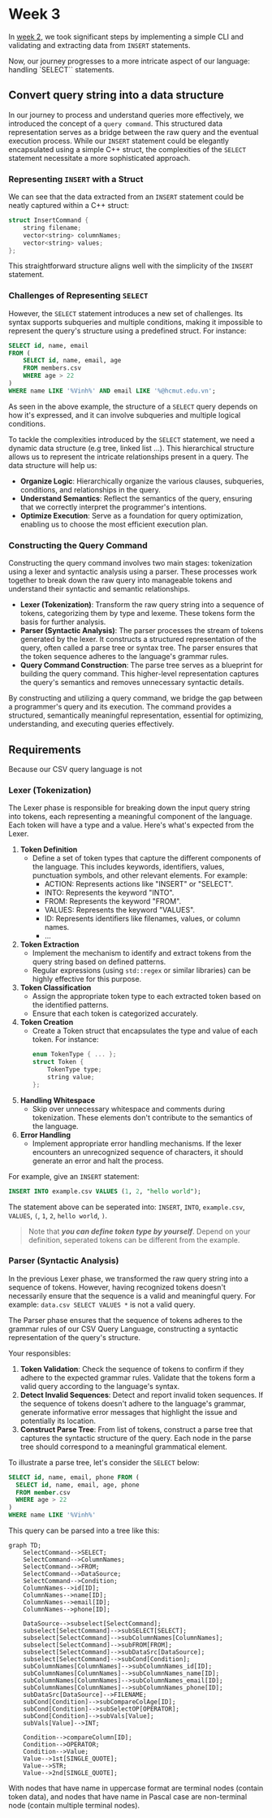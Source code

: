 # Week 3

In [week 2](week2.md), we took significant steps by implementing a simple CLI and validating and extracting data from `INSERT` statements.

Now, our journey progresses to a more intricate aspect of our language: handling `SELECT`` statements.

## Convert query string into a data structure

In our journey to process and understand queries more effectively, we introduced the concept of a `query command`. This structured data representation serves as a bridge between the raw query and the eventual execution process. While our `INSERT` statement could be elegantly encapsulated using a simple C++ struct, the complexities of the `SELECT` statement necessitate a more sophisticated approach.

### Representing `INSERT` with a Struct

We can see that the data extracted from an `INSERT` statement could be neatly captured within a C++ struct:

```c++
struct InsertCommand {
    string filename;
    vector<string> columnNames;
    vector<string> values;
};
```

This straightforward structure aligns well with the simplicity of the `INSERT` statement.

### Challenges of Representing `SELECT`

However, the `SELECT` statement introduces a new set of challenges. Its syntax supports subqueries and multiple conditions, making it impossible to represent the query's structure using a predefined struct. For instance:

```sql
SELECT id, name, email
FROM (
    SELECT id, name, email, age
    FROM members.csv
    WHERE age > 22
)
WHERE name LIKE '%Vinh%' AND email LIKE '%@hcmut.edu.vn';
```

As seen in the above example, the structure of a `SELECT` query depends on how it's expressed, and it can involve subqueries and multiple logical conditions.

To tackle the complexities introduced by the `SELECT` statement, we need a dynamic data structure (e.g tree, linked list ...). This hierarchical structure allows us to represent the intricate relationships present in a query. The data structure will help us:

- **Organize Logic**: Hierarchically organize the various clauses, subqueries, conditions, and relationships in the query.
- **Understand Semantics**: Reflect the semantics of the query, ensuring that we correctly interpret the programmer's intentions.
- **Optimize Execution**: Serve as a foundation for query optimization, enabling us to choose the most efficient execution plan.

### Constructing the Query Command

Constructing the query command involves two main stages: tokenization using a lexer and syntactic analysis using a parser. These processes work together to break down the raw query into manageable tokens and understand their syntactic and semantic relationships.

- **Lexer (Tokenization)**: Transform the raw query string into a sequence of tokens, categorizing them by type and lexeme. These tokens form the basis for further analysis.
- **Parser (Syntactic Analysis)**: The parser processes the stream of tokens generated by the lexer. It constructs a structured representation of the query, often called a parse tree or syntax tree. The parser ensures that the token sequence adheres to the language's grammar rules.
- **Query Command Construction**: The parse tree serves as a blueprint for building the query command. This higher-level representation captures the query's semantics and removes unnecessary syntactic details.

By constructing and utilizing a query command, we bridge the gap between a programmer's query and its execution. The command provides a structured, semantically meaningful representation, essential for optimizing, understanding, and executing queries effectively.

## Requirements

Because our CSV query language is not 

### Lexer (Tokenization)

The Lexer phase is responsible for breaking down the input query string into tokens, each representing a meaningful component of the language. Each token will have a type and a value. Here's what's expected from the Lexer.

1. **Token Definition**
    - Define a set of token types that capture the different components of the language. This includes keywords, identifiers, values, punctuation symbols, and other relevant elements. For example:
        - ACTION: Represents actions like "INSERT" or "SELECT".
        - INTO: Represents the keyword "INTO".
        - FROM: Represents the keyword "FROM".
        - VALUES: Represents the keyword "VALUES".
        - ID: Represents identifiers like filenames, values, or column names.
        - ...
2. **Token Extraction**
   - Implement the mechanism to identify and extract tokens from the query string based on defined patterns.
   - Regular expressions (using `std::regex` or similar libraries) can be highly effective for this purpose.
3. **Token Classification**
   - Assign the appropriate token type to each extracted token based on the identified patterns.
   - Ensure that each token is categorized accurately.
4. **Token Creation**
   - Create a Token struct that encapsulates the type and value of each token. For instance:
        ```cpp
        enum TokenType { ... };
        struct Token {
            TokenType type;
            string value;
        };
        ```
5. **Handling Whitespace**
    - Skip over unnecessary whitespace and comments during tokenization. These elements don't contribute to the semantics of the language. 
6. **Error Handling**
    - Implement appropriate error handling mechanisms. If the lexer encounters an unrecognized sequence of characters, it should generate an error and halt the process.

For example, give an `INSERT` statement: 

```sql
INSERT INTO example.csv VALUES (1, 2, "hello world");
```

The statement above can be seperated into: `INSERT`, `INTO`, `example.csv`, `VALUES`, `(`, `1`, `2`, `hello world`, `)`.

> Note that ***you can define token type by yourself***. Depend on your definition, seperated tokens can be different from the example.

### Parser (Syntactic Analysis)

In the previous Lexer phase, we transformed the raw query string into a sequence of tokens. However, having recognized tokens doesn't necessarily ensure that the sequence is a valid and meaningful query. For example: `data.csv SELECT VALUES *` is not a valid query.

The Parser phase ensures that the sequence of tokens adheres to the grammar rules of our CSV Query Language, constructing a syntactic representation of the query's structure.

Your responsibles:

1. **Token Validation**: Check the sequence of tokens to confirm if they adhere to the expected grammar rules. Validate that the tokens form a valid query according to the language's syntax.
2. **Detect Invalid Sequences**: Detect and report invalid token sequences. If the sequence of tokens doesn't adhere to the language's grammar, generate informative error messages that highlight the issue and potentially its location.
3. **Construct Parse Tree**: From list of tokens, construct a parse tree that captures the syntactic structure of the query. Each node in the parse tree should correspond to a meaningful grammatical element.

To illustrate a parse tree, let's consider the `SELECT` below:

```sql
SELECT id, name, email, phone FROM (
  SELECT id, name, email, age, phone
  FROM member.csv
  WHERE age > 22
)
WHERE name LIKE '%Vinh%'
```

This query can be parsed into a tree like this:

```mermaid
graph TD;
    SelectCommand-->SELECT;
    SelectCommand-->ColumnNames;
    SelectCommand-->FROM;
    SelectCommand-->DataSource;
    SelectCommand-->Condition;
    ColumnNames-->id[ID];
    ColumnNames-->name[ID];
    ColumnNames-->email[ID];
    ColumnNames-->phone[ID];
    
    DataSource-->subselect[SelectCommand];
    subselect[SelectCommand]-->subSELECT[SELECT];
    subselect[SelectCommand]-->subColumnNames[ColumnNames];
    subselect[SelectCommand]-->subFROM[FROM];
    subselect[SelectCommand]-->subDataSrc[DataSource];
    subselect[SelectCommand]-->subCond[Condition];
    subColumnNames[ColumnNames]-->subColumnNames_id[ID];
    subColumnNames[ColumnNames]-->subColumnNames_name[ID];
    subColumnNames[ColumnNames]-->subColumnNames_email[ID];
    subColumnNames[ColumnNames]-->subColumnNames_phone[ID];
    subDataSrc[DataSource]-->FILENAME;
    subCond[Condition]-->subCompareColAge[ID];
    subCond[Condition]-->subSelectOP[OPERATOR];
    subCond[Condition]-->subVals[Value];
    subVals[Value]-->INT;

    Condition-->compareColumn[ID];
    Condition-->OPERATOR;
    Condition-->Value;
    Value-->1st[SINGLE_QUOTE];
    Value-->STR;
    Value-->2nd[SINGLE_QUOTE];
```

With nodes that have name in uppercase format are terminal nodes (contain token data), and nodes that have name in Pascal case are non-terminal node (contain multiple terminal nodes).

<!-- 
### Query Command

Regarding [query command construction](#constructing-the-query-command), a query command has higher level than parse tree. A parse tree can contain some unnecessary tokens like brackets, `INTO`/`FROM` words, commas, single quotes, ... Your responsible is captures the query's semantics and removes unnecessary syntactic details.

In Lexer phase and Parser phase, you are free to define your own rule. But in this phase, you MUST use these classes to contain query data:

```cpp
class Command {
public:

    void print();
};

class Insert
``` -->